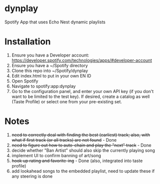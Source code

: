 dynplay
========

Spotify App that uses Echo Nest dynamic playlists

Installation
============

1. Ensure you have a Developer account: https://developer.spotify.com/technologies/apps/#developer-account
1. Ensure you have a ~/Spotify directory
1. Clone this repo into ~/Spotify/dynplay
1. Edit index.html to put in your own EN ID
1. Open Spotify
1. Navigate to spotify:app:dynplay
1. Go to the configuration panel, and enter your own API key (if you don't want to be limited to the test key). If desired, 
create a catalog as well (Taste Profile) or select one from your pre-existing set.

Notes
=====

1. ~~need to correctly deal with finding the best (earliest) track; also, with what if first track (or all tracks) are not found~~ - Done
2. ~~need to figure out how to auto-chain and play the "next" track~~ - Done
3. decide whether "Ban Artist" should also skip the currently playing song
4. implement UI to confirm banning of art/song
5. ~~hook up rating and favorite-ing~~ - Done (also, integrated into taste profile)
6. add lookahead songs to the embedded playlist, need to update these if any steering is done 

